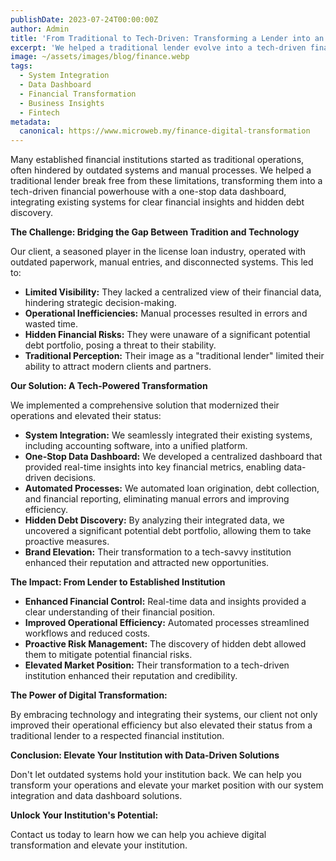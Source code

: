 ```yaml
---
publishDate: 2023-07-24T00:00:00Z
author: Admin
title: 'From Traditional to Tech-Driven: Transforming a Lender into an Established Financial Institution'
excerpt: 'We helped a traditional lender evolve into a tech-driven financial powerhouse with a one-stop data dashboard, integrating existing systems for clear financial insights and hidden debt discovery. See how we can elevate your institution.'
image: ~/assets/images/blog/finance.webp
tags:
  - System Integration
  - Data Dashboard
  - Financial Transformation
  - Business Insights
  - Fintech
metadata:
  canonical: https://www.microweb.my/finance-digital-transformation
---
```


Many established financial institutions started as traditional operations, often hindered by outdated systems and manual processes. We helped a traditional lender break free from these limitations, transforming them into a tech-driven financial powerhouse with a one-stop data dashboard, integrating existing systems for clear financial insights and hidden debt discovery.

**The Challenge: Bridging the Gap Between Tradition and Technology**

Our client, a seasoned player in the license loan industry, operated with outdated paperwork, manual entries, and disconnected systems. This led to:

* **Limited Visibility:** They lacked a centralized view of their financial data, hindering strategic decision-making.
* **Operational Inefficiencies:** Manual processes resulted in errors and wasted time.
* **Hidden Financial Risks:** They were unaware of a significant potential debt portfolio, posing a threat to their stability.
* **Traditional Perception:** Their image as a "traditional lender" limited their ability to attract modern clients and partners.

**Our Solution: A Tech-Powered Transformation**

We implemented a comprehensive solution that modernized their operations and elevated their status:

* **System Integration:** We seamlessly integrated their existing systems, including accounting software, into a unified platform.
* **One-Stop Data Dashboard:** We developed a centralized dashboard that provided real-time insights into key financial metrics, enabling data-driven decisions.
* **Automated Processes:** We automated loan origination, debt collection, and financial reporting, eliminating manual errors and improving efficiency.
* **Hidden Debt Discovery:** By analyzing their integrated data, we uncovered a significant potential debt portfolio, allowing them to take proactive measures.
* **Brand Elevation:** Their transformation to a tech-savvy institution enhanced their reputation and attracted new opportunities.

**The Impact: From Lender to Established Institution**

* **Enhanced Financial Control:** Real-time data and insights provided a clear understanding of their financial position.
* **Improved Operational Efficiency:** Automated processes streamlined workflows and reduced costs.
* **Proactive Risk Management:** The discovery of hidden debt allowed them to mitigate potential financial risks.
* **Elevated Market Position:** Their transformation to a tech-driven institution enhanced their reputation and credibility.

**The Power of Digital Transformation:**

By embracing technology and integrating their systems, our client not only improved their operational efficiency but also elevated their status from a traditional lender to a respected financial institution.

**Conclusion: Elevate Your Institution with Data-Driven Solutions**

Don't let outdated systems hold your institution back. We can help you transform your operations and elevate your market position with our system integration and data dashboard solutions.

**Unlock Your Institution's Potential:**

Contact us today to learn how we can help you achieve digital transformation and elevate your institution.
